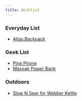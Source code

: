 ```yaml
---
title: Wishlist
---
```

### Everyday List
* [Atlas Backpack](https://atlassupply.co/product/minimalist-acadia/)
### Geek List
* [Pine Phone](https://pine64.com/product-category/pinephone/?v=0446c16e2e66)
* [Maxoak Power Bank](https://www.ebay.com/p/24031744879)
### Outdoors
* [Slow N Sear for Webber Kettle](https://snsgrills.com/products/slow-n-sear-deluxe)